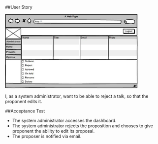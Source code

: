 ##User Story

<img src="https://github.com/FEUPTalks/Frontend/blob/develop/prototype/imagens/manage_talks_view.jpg" alt="Drawing" width="430px"/><br/>

I, as a system administrator, want to be able to reject a talk, so that the proponent edits it.

##Acceptance Test

* The system administrator accesses the dashboard.
* The system administrator rejects the proposition and chooses to give proponent the ability to edit its proposal.
* The proposer is notified via email.
